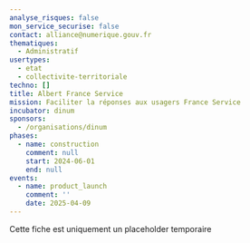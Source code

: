```yaml
---
analyse_risques: false
mon_service_securise: false
contact: alliance@numerique.gouv.fr
thematiques:
  - Administratif
usertypes:
  - etat
  - collectivite-territoriale
techno: []
title: Albert France Service
mission: Faciliter la réponses aux usagers France Service
incubator: dinum
sponsors:
  - /organisations/dinum
phases:
  - name: construction
    comment: null
    start: 2024-06-01
    end: null
events:
  - name: product_launch
    comment: ''
    date: 2025-04-09
---
```

Cette fiche est uniquement un placeholder temporaire
